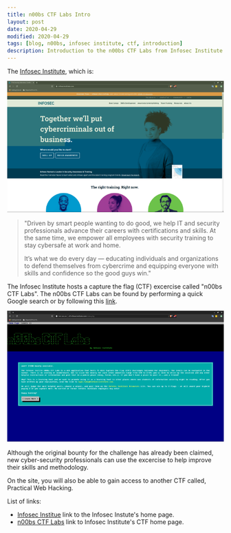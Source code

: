 ```yaml
---
title: n00bs CTF Labs Intro
layout: post
date: 2020-04-29
modified: 2020-04-29
tags: [blog, n00bs, infosec institute, ctf, introduction]
description: Introduction to the n00bs CTF Labs from Infosec Institute.
---
```

The [Infosec Institute](https://www.infosecinstitute.com/), which is:

![Infosec Institute Homepage](/assets/img/infosec-institute.png "The Infosec Institute Homepage")

> "Driven by smart people wanting to do good, 
> we help IT and security professionals advance 
> their careers with certifications and skills. 
> At the same time, we empower all employees with 
> security training to stay cybersafe at work and home.
>
> It’s what we do every day — educating individuals 
> and organizations to defend themselves from cybercrime 
> and equipping everyone with skills and confidence so 
> the good guys win."

The Infosec Institute hosts a capture the flag (CTF) excercise called "n00bs CTF Labs". 
The n00bs CTF Labs can be found by performing a quick Google
search or by following this [link](http://ctf.infosecinstitute.com/).

![n00bs CTF Labs](/assets/img/n00bs-ctf-labs-intro.png "n00bs CTF Labs Intro Page")

Although the original bounty for the challenge has already been
claimed, new cyber-security professionals can use the excercise
to help improve their skills and methodology.

On the site, you will also be able to gain access to another CTF
called, Practical Web Hacking.

List of links:

- [Infosec Institue](https://www.infosecinstitue.com/) link to the Infosec Instute's home page.
- [n00bs CTF Labs](http://ctf.infosecinstitute.com) link to Infosec Institute's CTF home page.

